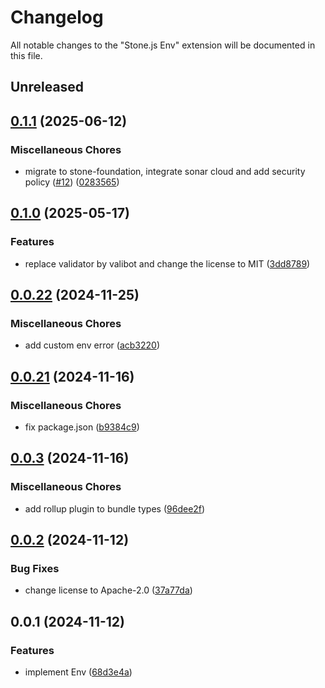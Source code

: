 # Changelog

All notable changes to the "Stone.js Env" extension will be documented in this file.

## Unreleased

## [0.1.1](https://github.com/stone-foundation/stone-js-env/compare/v0.1.0...v0.1.1) (2025-06-12)


### Miscellaneous Chores

* migrate to stone-foundation, integrate sonar cloud and add security policy ([#12](https://github.com/stone-foundation/stone-js-env/issues/12)) ([0283565](https://github.com/stone-foundation/stone-js-env/commit/02835657738696736f726954b15653abb91b1109))

## [0.1.0](https://github.com/stone-foundation/stone-js-env/compare/v0.0.22...v0.1.0) (2025-05-17)


### Features

* replace validator by valibot and change the license to MIT ([3dd8789](https://github.com/stone-foundation/stone-js-env/commit/3dd8789a11a1ef26c64d9df7b509fe4a8a8b1e51))

## [0.0.22](https://github.com/stone-foundation/stone-js-env/compare/v0.0.21...v0.0.22) (2024-11-25)


### Miscellaneous Chores

* add custom env error ([acb3220](https://github.com/stone-foundation/stone-js-env/commit/acb3220b793d6c76b61b684191557738fd0bd7ab))

## [0.0.21](https://github.com/stone-foundation/stone-js-env/compare/v0.0.3...v0.0.21) (2024-11-16)


### Miscellaneous Chores

* fix package.json ([b9384c9](https://github.com/stone-foundation/stone-js-env/commit/b9384c9f2eaa1e1c01fd002559fef84ab6a88948))

## [0.0.3](https://github.com/stone-foundation/stone-js-env/compare/v0.0.2...v0.0.3) (2024-11-16)


### Miscellaneous Chores

* add rollup plugin to bundle types ([96dee2f](https://github.com/stone-foundation/stone-js-env/commit/96dee2f278491cb2869d6ae837fc4b816fbc34ce))

## [0.0.2](https://github.com/stone-foundation/stone-js-env/compare/v0.0.1...v0.0.2) (2024-11-12)


### Bug Fixes

* change license to Apache-2.0 ([37a77da](https://github.com/stone-foundation/stone-js-env/commit/37a77dabcf9e60aa15131ddccb5c50fcb98edf38))

## 0.0.1 (2024-11-12)


### Features

* implement Env ([68d3e4a](https://github.com/stone-foundation/stone-js-env/commit/68d3e4ab2ec2831173384d76775c5354ae7a0e70))
